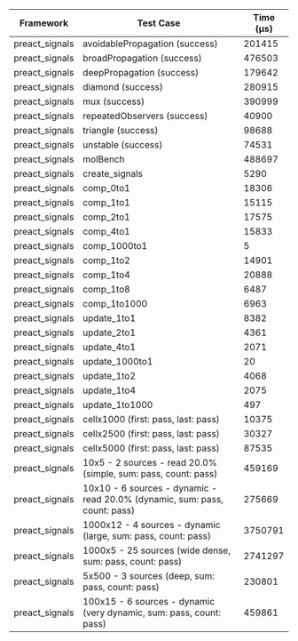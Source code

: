 | Framework | Test Case | Time (μs) |
| --- | --- | --- |
| preact_signals | avoidablePropagation (success) | 201415 |
| preact_signals | broadPropagation (success) | 476503 |
| preact_signals | deepPropagation (success) | 179642 |
| preact_signals | diamond (success) | 280915 |
| preact_signals | mux (success) | 390999 |
| preact_signals | repeatedObservers (success) | 40900 |
| preact_signals | triangle (success) | 98688 |
| preact_signals | unstable (success) | 74531 |
| preact_signals | molBench | 488697 |
| preact_signals | create_signals | 5290 |
| preact_signals | comp_0to1 | 18306 |
| preact_signals | comp_1to1 | 15115 |
| preact_signals | comp_2to1 | 17575 |
| preact_signals | comp_4to1 | 15833 |
| preact_signals | comp_1000to1 | 5 |
| preact_signals | comp_1to2 | 14901 |
| preact_signals | comp_1to4 | 20888 |
| preact_signals | comp_1to8 | 6487 |
| preact_signals | comp_1to1000 | 6963 |
| preact_signals | update_1to1 | 8382 |
| preact_signals | update_2to1 | 4361 |
| preact_signals | update_4to1 | 2071 |
| preact_signals | update_1000to1 | 20 |
| preact_signals | update_1to2 | 4068 |
| preact_signals | update_1to4 | 2075 |
| preact_signals | update_1to1000 | 497 |
| preact_signals | cellx1000 (first: pass, last: pass) | 10375 |
| preact_signals | cellx2500 (first: pass, last: pass) | 30327 |
| preact_signals | cellx5000 (first: pass, last: pass) | 87535 |
| preact_signals | 10x5 - 2 sources - read 20.0% (simple, sum: pass, count: pass) | 459169 |
| preact_signals | 10x10 - 6 sources - dynamic - read 20.0% (dynamic, sum: pass, count: pass) | 275669 |
| preact_signals | 1000x12 - 4 sources - dynamic (large, sum: pass, count: pass) | 3750791 |
| preact_signals | 1000x5 - 25 sources (wide dense, sum: pass, count: pass) | 2741297 |
| preact_signals | 5x500 - 3 sources (deep, sum: pass, count: pass) | 230801 |
| preact_signals | 100x15 - 6 sources - dynamic (very dynamic, sum: pass, count: pass) | 459861 |
